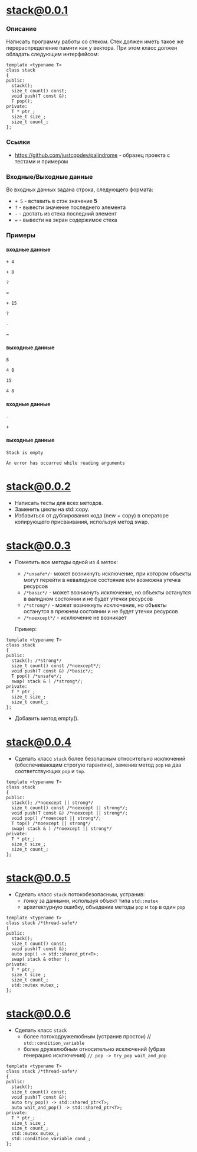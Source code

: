 # stack@0.0.1

### Описание

Написать программу работы со стеком. Стек должен иметь такое же перераспределение памяти как у вектора. При этом класс должен обладать следующим интерфейсом:

```
template <typename T>
class stack
{
public:
  stack();
  size_t count() const;
  void push(T const &);
  T pop();
private:
  T * ptr_;
  size_t size_;
  size_t count_;
};
```
### Ссылки

- https://github.com/justcppdev/palindrome - образец проекта с тестами и примером

### Входные/Выходные данные
Во входных данных задана строка, следующего формата:
- `+ 5` - вставить в стэк значение **5**
- `?` - вывести значение последнего элемента
- `-` - достать из стека последний элемент
- `=` - вывести на экран содержимое стека

### Примеры
#### входные данные
`+ 4`

`+ 8`

`?`

`=`

`+ 15`

`?`

`-`

`=`
#### выходные данные
`8`

`4 8`

`15`

`4 8`
#### входные данные
`-`

`+`
#### выходные данные
`Stack is empty`

`An error has occurred while reading arguments`

# stack@0.0.2

- Написать тесты для всех методов.
- Заменить циклы на std::copy. 
- Избавиться от дублирования кода (new + copy) в операторе копирующего присваивания, используя метод swap.

# stack@0.0.3

- Пометить все методы одной из 4 меток:
  - `/*unsafe*/`- может возникнуть исключение, при котором объекты могут перейти в невалидное состояние или возможна утечка ресурсов
  - `/*basic*/` - может возникнуть исключение, но объекты останутся в валидном состоянии и не будет утечки ресурсов
  - `/*strong*/` - может возникнуть исключение, но объекты останутся в прежнем состоянии и не будет утечки ресурсов
  - `/*noexcept*/` - исключение не возникает
  
  Пример:
```
template <typename T>
class stack
{
public:
  stack(); /*strong*/
  size_t count() const /*noexcept*/;
  void push(T const &) /*basic*/;
  T pop() /*unsafe*/;
  swap( stack & ) /*strong*/;
private:
  T * ptr_;
  size_t size_;
  size_t count_;
};
```
- Добавить метод empty().

# stack@0.0.4

- Сделать класс `stack` более безопасным относительно исключений (обеспечивающим строгую гарантию), заменив метод `pop` на два соответствующих `pop` и `top`.
```
template <typename T>
class stack
{
public:
  stack(); /*noexcept || strong*/
  size_t count() const /*noexcept || strong*/;
  void push(T const &) /*noexcept || strong*/;
  void pop() /*noexcept || strong*/;
  T top() /*noexcept || strong*/
  swap( stack & ) /*noexcept || strong*/
private:
  T * ptr_;
  size_t size_;
  size_t count_;
};
```

# stack@0.0.5

- Сделать класс `stack` потокобезопасным,  устранив:
  - гонку за данными, используя объект типа `std::mutex`
  - архитектурную ошибку, объеденив методы `pop`  и `top` в один `pop`
```
template <typename T>
class stack /*thread-safe*/
{
public:
  stack();
  size_t count() const;
  void push(T const &);
  auto pop() -> std::shared_ptr<T>;
  swap( stack & other );
private:
  T * ptr_;
  size_t size_;
  size_t count_;
  std::mutex mutex_;
};
```


# stack@0.0.6

- Сделать класс `stack` 
  - более потокодружелюбным (устранив простои) // `std::condition_variable`
  - более дружелюбным относительно исключений (убрав генерацию исключения) `// pop -> try_pop wait_and_pop`
```
template <typename T>
class stack /*thread-safe*/
{
public:
  stack();
  size_t count() const;
  void push(T const &);
  auto try_pop() -> std::shared_ptr<T>;
  auto wait_and_pop() -> std::shared_ptr<T>;
private:
  T * ptr_;
  size_t size_;
  size_t count_;
  std::mutex mutex_;
  std::condition_variable cond_;
};
```
